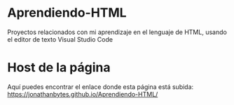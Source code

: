 # Aprendiendo-HTML
Proyectos relacionados con mi aprendizaje en el lenguaje de HTML, usando el editor de texto Visual Studio Code
# Host de la página
Aquí puedes encontrar el enlace donde esta página está subida:
https://jonathanbytes.github.io/Aprendiendo-HTML/
